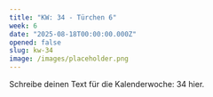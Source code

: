 ```yaml
---
title: "KW: 34 - Türchen 6"
week: 6
date: "2025-08-18T00:00:00.000Z"
opened: false
slug: kw-34
image: /images/placeholder.png
---
```


Schreibe deinen Text für die Kalenderwoche: 34 hier.
